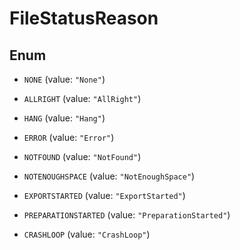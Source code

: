 

# FileStatusReason

## Enum


* `NONE` (value: `"None"`)

* `ALLRIGHT` (value: `"AllRight"`)

* `HANG` (value: `"Hang"`)

* `ERROR` (value: `"Error"`)

* `NOTFOUND` (value: `"NotFound"`)

* `NOTENOUGHSPACE` (value: `"NotEnoughSpace"`)

* `EXPORTSTARTED` (value: `"ExportStarted"`)

* `PREPARATIONSTARTED` (value: `"PreparationStarted"`)

* `CRASHLOOP` (value: `"CrashLoop"`)



